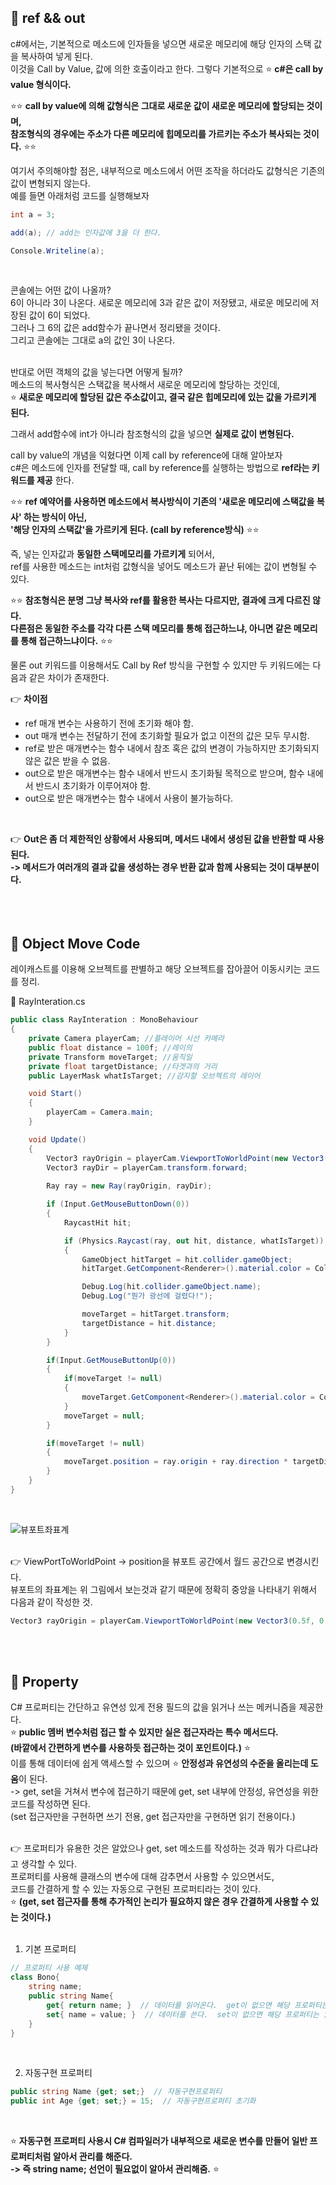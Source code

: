 ## 🔔 ref && out
c#에서는, 기본적으로 메소드에 인자들을 넣으면 새로운 메모리에 해당 인자의 스택 값을 복사하여 넣게 된다.<br>
이것을 Call by Value, 값에 의한 호출이라고 한다. 그렇다 기본적으로 ⭐ **c#은 call by value 형식이다.**<br>
 
⭐⭐ **call by value에 의해 값형식은 그대로 새로운 값이 새로운 메모리에 할당되는 것이며,<br>
참조형식의 경우에는 주소가 다른 메모리에 힙메모리를 가르키는 주소가 복사되는 것이다.** ⭐⭐<br>

여기서 주의해야할 점은, 내부적으로 메소드에서 어떤 조작을 하더라도 값형식은 기존의 값이 변형되지 않는다.<br>
예를 들면 아래처럼 코드를 실행해보자<br>

```c#
int a = 3;

add(a); // add는 인자값에 3을 더 한다.

Console.Writeline(a); 
```
<br>

콘솔에는 어떤 값이 나올까? <br>
6이 아니라 3이 나온다. 새로운 메모리에 3과 같은 값이 저장됐고, 새로운 메모리에 저장된 값이 6이 되었다.<br>
그러나 그 6의 값은 add함수가 끝나면서 정리됐을 것이다.<br>
그리고 콘솔에는 그대로 a의 값인 3이 나온다.<br>
<br>
 
반대로 어떤 객체의 값을 넣는다면 어떻게 될까?<br>
메소드의 복사형식은 스택값을 복사해서 새로운 메모리에 할당하는 것인데,<br>
⭐ **새로운 메모리에 할당된 값은 주소값이고, 결국 같은 힙메모리에 있는 값을 가르키게 된다.**<br>

그래서 add함수에 int가 아니라 참조형식의 값을 넣으면 **실제로 값이 변형된다.**<br>

call by value의 개념을 익혔다면 이제 call by reference에 대해 알아보자<br>
c#은 메소드에 인자를 전달할 때, call by reference를 실행하는 방법으로 **ref라는 키워드를 제공** 한다.<br>

⭐⭐ **ref 예약어를 사용하면 메소드에서 복사방식이 기존의 '새로운 메모리에 스택값을 복사' 하는 방식이 아닌,<br>
'해당 인자의 스택값'을 가르키게 된다. (call by reference방식)** ⭐⭐<br>

즉, 넣는 인자값과 **동일한 스택메모리를 가르키게** 되어서,<br>
ref를 사용한 메소드는 int처럼 값형식을 넣어도 메소드가 끝난 뒤에는 값이 변형될 수 있다.<br>

⭐⭐ **참조형식은 분명 그냥 복사와 ref를 활용한 복사는 다르지만, 결과에 크게 다르진 않다.<br>
다른점은 동일한 주소를 각각 다른 스택 메모리를 통해 접근하느냐, 아니면 같은 메모리를 통해 접근하느냐이다.** ⭐⭐<br>

물론 out 키워드를 이용해서도 Call by Ref 방식을 구현할 수 있지만 두 키워드에는 다음과 같은 차이가 존재한다.<br>

👉 **차이점**<br>
- ref 매개 변수는 사용하기 전에 초기화 해야 함.<br>
- out 매개 변수는 전달하기 전에 초기화할 필요가 없고 이전의 값은 모두 무시함.<br>
- ref로 받은 매개변수는 함수 내에서 참조 혹은 값의 변경이 가능하지만 초기화되지 않은 값은 받을 수 없음.<br>
- out으로 받은 매개변수는 함수 내에서 반드시 초기화될 목적으로 받으며, 함수 내에서 반드시 초기화가 이루어져야 함.<br>
- out으로 받은 매개변수는 함수 내에서 사용이 불가능하다.<br>
<br>

👉 **Out은 좀 더 제한적인 상황에서 사용되며, 메서드 내에서 생성된 값을 반환할 때 사용된다.<br>
-> 메서드가 여러개의 결과 값을 생성하는 경우 반환 값과 함께 사용되는 것이 대부분이다.**<br>
<br>
<br>
<br>

## 🔔 Object Move Code
레이캐스트를 이용해 오브젝트를 판별하고 해당 오브젝트를 잡아끌어 이동시키는 코드를 정리.<br>

📜 RayInteration.cs<br>
```c#
public class RayInteration : MonoBehaviour
{
    private Camera playerCam; //플레이어 시선 카메라  
    public float distance = 100f; //레이의 
    private Transform moveTarget; //움직일 
    private float targetDistance; //타겟과의 거리
    public LayerMask whatIsTarget; //감지할 오브젝트의 레이어

    void Start()
    {
        playerCam = Camera.main; 
    }

    void Update()
    {
        Vector3 rayOrigin = playerCam.ViewportToWorldPoint(new Vector3(0.5f, 0.5f, 0.5f)); //뷰포트의 중앙을 월드좌표계로 변환
        Vector3 rayDir = playerCam.transform.forward;
      
        Ray ray = new Ray(rayOrigin, rayDir); 

        if (Input.GetMouseButtonDown(0))  
        {
            RaycastHit hit; 

            if (Physics.Raycast(ray, out hit, distance, whatIsTarget))
            {
                GameObject hitTarget = hit.collider.gameObject;
                hitTarget.GetComponent<Renderer>().material.color = Color.red;

                Debug.Log(hit.collider.gameObject.name); 
                Debug.Log("뭔가 광선에 걸렸다!");

                moveTarget = hitTarget.transform;
                targetDistance = hit.distance;
            }
        }

        if(Input.GetMouseButtonUp(0)) 
        {
            if(moveTarget != null)
            {
                moveTarget.GetComponent<Renderer>().material.color = Color.white; 
            }
            moveTarget = null;
        }

        if(moveTarget != null)
        {
            moveTarget.position = ray.origin + ray.direction * targetDistance; 
        }
    }
}
```
<br>

![뷰포트좌표계](https://user-images.githubusercontent.com/43705434/125432208-69448ba3-0a69-4798-9d8d-146ccf5b3208.PNG)<br>
<br>

👉 ViewPortToWorldPoint -> position을 뷰포트 공간에서 월드 공간으로 변경시킨다.<br>
뷰포트의 좌표계는 위 그림에서 보는것과 같기 때문에 정확히 중앙을 나타내기 위해서 다음과 같이 작성한 것.<br>

```c#
Vector3 rayOrigin = playerCam.ViewportToWorldPoint(new Vector3(0.5f, 0.5f, 0.5f));
```
<br>
<br>

## 🔔 Property
C# 프로퍼티는 간단하고 유연성 있게 전용 필드의 값을 읽거나 쓰는 메커니즘을 제공한다.<br>
⭐ **public 멤버 변수처럼 접근 할 수 있지만 실은 접근자라는 특수 메서드다.<br>
(바깥에서 간편하게 변수를 사용하듯 접근하는 것이 포인트이다.)** ⭐<br>
이를 통해 데이터에 쉽게 액세스할 수 있으며 ⭐ **안정성과 유연성의 수준을 올리는데 도움**이 된다.<br> 
-> get, set을 거쳐서 변수에 접근하기 때문에 get, set 내부에 안정성, 유연성을 위한 코드를 작성하면 된다.<br>
(set 접근자만을 구현하면 쓰기 전용, get 접근자만을 구현하면 읽기 전용이다.)<br>
<br>

👉 프로퍼티가 유용한 것은 알았으나 get, set 메소드를 작성하는 것과 뭐가 다르냐라고 생각할 수 있다.<br>
프로퍼티를 사용해 클래스의 변수에 대해 감추면서 사용할 수 있으면서도,<br>
코드를 간결하게 할 수 있는 자동으로 구현된 프로퍼티라는 것이 있다.<br>
⭐ **(get, set 접근자를 통해 추가적인 논리가 필요하지 않은 경우 간결하게 사용할 수 있는 것이다.)**<br>
<br>


1. 기본 프로퍼티
```c#
// 프로퍼티 사용 예제
class Bono{
    string name;
    public string Name{
        get{ return name; }  // 데이터를 읽어온다.  get이 없으면 해당 프로퍼티는 쓰기 전용이 된다
        set{ name = value; }  // 데이터를 쓴다.  set이 없으면 해당 프로퍼티는 읽기 전용이 된다
    }
}
```
<br>

2. 자동구현 프로퍼티
```c#
public string Name {get; set;}  // 자동구현프로퍼티
public int Age {get; set;} = 15;  // 자동구현프로퍼티 초기화
```
<br>

⭐ **자동구현 프로퍼티 사용시 C# 컴파일러가 내부적으로 새로운 변수를 만들어 일반 프로퍼티처럼 알아서 관리를 해준다.<br>
-> 즉 string name; 선언이 필요없이 알아서 관리해줌.** ⭐<br>
<br>
<br>

